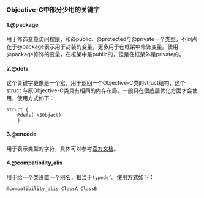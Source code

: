 ### Objective-C中部分少用的关键字  

#### 1.@package  

用于修饰变量访问权限，和@public、@protected与@private一个类型。不同点在于@package表示用于封装的变量，更多用于在框架中修饰变量。使用@package修饰的变量，在框架中是public的，但是在框架外是private的。  

#### 2.@defs  

这个关键字更像是一个宏，用于返回一个Objective-C类的struct结构，这个struct 与原Objective-C类具有相同的内存布局。一般只在很底层优化方面才会使用，使用方式如下：  

```objc
struct { 
    @defs( NSObject) 
    }
```

#### 3.@encode  

用于表示类型的字符，具体可以参考[官方文档](https://developer.apple.com/library/content/documentation/Cocoa/Conceptual/ObjCRuntimeGuide/Articles/ocrtTypeEncodings.html)。  

#### 4.@compatibility_alis  

用于给一个类设置一个别名，相当于`typedef`。使用方式如下：  

```objc
@compatibility_alis ClassA ClassB  
```   

